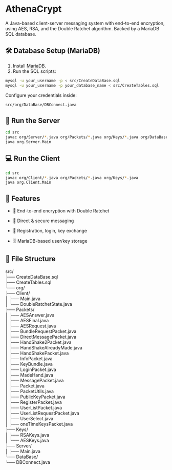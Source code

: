 # AthenaCrypt

A Java-based client-server messaging system with end-to-end encryption, using AES, RSA, and the Double Ratchet algorithm. Backed by a MariaDB SQL database.

## 🛠️ Database Setup (MariaDB)

1. Install [MariaDB](https://mariadb.org/download/).
2. Run the SQL scripts:

```bash
mysql -u your_username -p < src/CreateDataBase.sql
mysql -u your_username -p your_database_name < src/CreateTables.sql
```

Configure your credentials inside:

```bash
src/org/DataBase/DBConnect.java
```

## 🚀 Run the Server

```bash
cd src
javac org/Server/*.java org/Packets/*.java org/Keys/*.java org/DataBase/*.java
java org.Server.Main
```

## 💻 Run the Client

```bash
cd src
javac org/Client/*.java org/Packets/*.java org/Keys/*.java
java org.Client.Main
```

## 🧪 Features
- 🔐 End-to-end encryption with Double Ratchet

- 💬 Direct & secure messaging

- 🧾 Registration, login, key exchange

- 🗄️ MariaDB-based user/key storage

## 📁 File Structure

src/ <br>
├── CreateDataBase.sql <br>
├── CreateTables.sql <br>
└── org/ <br>
├── Client/ <br>
│ ├── Main.java <br>
│ └── DoubleRatchetState.java <br>
├── Packets/ <br>
│ ├── AESAnswer.java <br>
│ ├── AESFinal.java <br>
│ ├── AESRequest.java <br>
│ ├── BundleRequestPacket.java <br>
│ ├── DirectMessagePacket.java <br>
│ ├── HandShake2Packet.java <br>
│ ├── HandShakeAlreadyMade.java <br>
│ ├── HandShakePacket.java <br>
│ ├── InfoPacket.java <br>
│ ├── KeyBundle.java <br>
│ ├── LoginPacket.java <br>
│ ├── MadeHand.java <br>
│ ├── MessagePacket.java <br>
│ ├── Packet.java <br>
│ ├── PacketUtils.java <br>
│ ├── PublicKeyPacket.java <br>
│ ├── RegisterPacket.java <br>
│ ├── UserListPacket.java <br>
│ ├── UserListRequestPacket.java <br>
│ ├── UserSelect.java <br>
│ ├── oneTimeKeysPacket.java <br>
├── Keys/ <br>
│ ├── RSAKeys.java <br>
│ └── AESKeys.java <br>
├── Server/ <br> 
│ ├── Main.java <br>
└── DataBase/ <br>
└── DBConnect.java <br>
